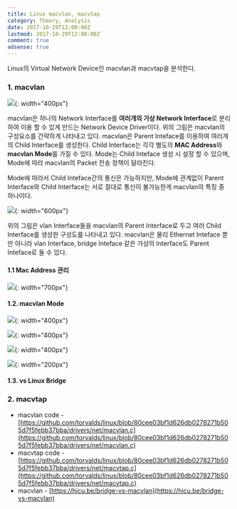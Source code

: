 ```yaml
---
title: Linux macvlan, macvtap
category: Theory, Analysis
date: 2017-10-29T12:00:00Z
lastmod: 2017-10-29T12:00:00Z
comment: true
adsense: true
---
```


Linux의 Virtual Network Device인 macvlan과 macvtap을 분석한다.

### 1. macvlan

![]({{site.baseurl}}/images/theory_analysis/Linux_macvlan_macvtap/macvlan_Component.PNG){: width="400px"}

macvlan은 하나의 Network Interface를 **여러개의 가상 Network Interface**로 분리하여 이용 할 수 있게 만드는 Network Device Driver이다. 위의 그림은 macvlan의 구성요소를 간략하게 나타내고 있다. macvlan은 Parent Inteface를 이용하여 여러개의 Child Interface를 생성한다. Child Interface는 각각 별도의 **MAC Address**와 **macvlan Mode**를 가질 수 있다. Mode는 Child Inteface 생성 시 설정 할 수 있으며, Mode에 따라 macvlan의 Packet 전송 정책이 달라진다.

Mode에 따라서 Child Inteface간의 통신은 가능하지만, Mode에 관계없이 Parent Interface와 Child Interface는 서로 절대로 통신이 불가능한게 macvlan의 특징 중 하나이다.

![]({{site.baseurl}}/images/theory_analysis/Linux_macvlan_macvtap/macvlan_Example.PNG){: width="600px"}

위의 그림은 vlan Interface들을 macvlan의 Parent Interface로 두고 여러 Child Interface를 생성한 구성도를 나타내고 있다. macvlan은 물리 Ethernet Inteface 뿐만 아니라 vlan Interface, bridge Inteface 같은 가상의 Interface도 Parent Inteface로 둘 수 있다.

#### 1.1 Mac Address 관리

![]({{site.baseurl}}/images/theory_analysis/Linux_macvlan_macvtap/macvlan_Address_Manage.PNG){: width="700px"}

#### 1.2. macvlan Mode

![]({{site.baseurl}}/images/theory_analysis/Linux_macvlan_macvtap/macvlan_Private_Mode.PNG){: width="400px"}

![]({{site.baseurl}}/images/theory_analysis/Linux_macvlan_macvtap/macvlan_Vepa_Mode.PNG){: width="400px"}

![]({{site.baseurl}}/images/theory_analysis/Linux_macvlan_macvtap/macvlan_Bridge_Mode.PNG){: width="400px"}

![]({{site.baseurl}}/images/theory_analysis/Linux_macvlan_macvtap/macvlan_Passthru_Mode.PNG){: width="200px"}

#### 1.3. vs Linux Bridge

### 2. macvtap

* macvlan code - [https://github.com/torvalds/linux/blob/80cee03bf1d626db0278271b505d7f5febb37bba/drivers/net/macvlan.c](https://github.com/torvalds/linux/blob/80cee03bf1d626db0278271b505d7f5febb37bba/drivers/net/macvlan.c)
* macvtap code - [https://github.com/torvalds/linux/blob/80cee03bf1d626db0278271b505d7f5febb37bba/drivers/net/macvtap.c](https://github.com/torvalds/linux/blob/80cee03bf1d626db0278271b505d7f5febb37bba/drivers/net/macvtap.c)
* macvlan - [https://hicu.be/bridge-vs-macvlan](https://hicu.be/bridge-vs-macvlan)
